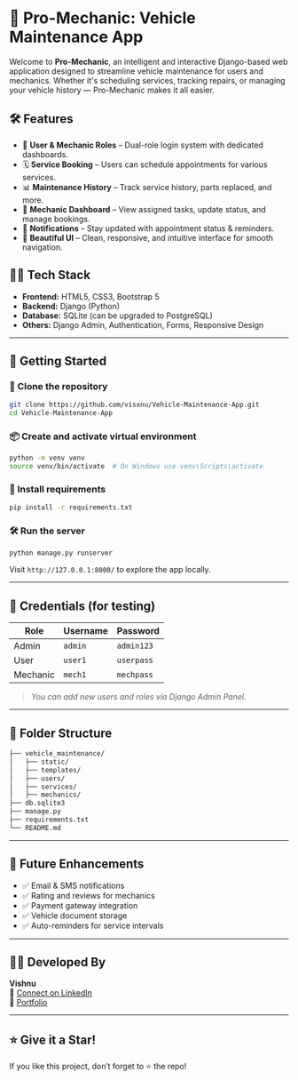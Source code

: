 # 🚗 Pro-Mechanic: Vehicle Maintenance App

Welcome to **Pro-Mechanic**, an intelligent and interactive Django-based web application designed to streamline vehicle maintenance for users and mechanics. Whether it's scheduling services, tracking repairs, or managing your vehicle history — Pro-Mechanic makes it all easier.

## 🛠️ Features

- 🔧 **User & Mechanic Roles** – Dual-role login system with dedicated dashboards.
- 🗓️ **Service Booking** – Users can schedule appointments for various services.
- 📊 **Maintenance History** – Track service history, parts replaced, and more.
- 🧰 **Mechanic Dashboard** – View assigned tasks, update status, and manage bookings.
- 📩 **Notifications** – Stay updated with appointment status & reminders.
- 🎨 **Beautiful UI** – Clean, responsive, and intuitive interface for smooth navigation.

## 🧑‍💻 Tech Stack

- **Frontend:** HTML5, CSS3, Bootstrap 5
- **Backend:** Django (Python)
- **Database:** SQLite (can be upgraded to PostgreSQL)
- **Others:** Django Admin, Authentication, Forms, Responsive Design

---

## 🚀 Getting Started

### 🔗 Clone the repository

```bash
git clone https://github.com/visxnu/Vehicle-Maintenance-App.git
cd Vehicle-Maintenance-App
```

### 📦 Create and activate virtual environment

```bash
python -m venv venv
source venv/bin/activate  # On Windows use venv\Scripts\activate
```

### 🔧 Install requirements

```bash
pip install -r requirements.txt
```

### 🛠️ Run the server

```bash
python manage.py runserver
```

Visit `http://127.0.0.1:8000/` to explore the app locally.

---

## 🔐 Credentials (for testing)

| Role | Username | Password |
|------|----------|----------|
| Admin | `admin` | `admin123` |
| User | `user1` | `userpass` |
| Mechanic | `mech1` | `mechpass` |

> *You can add new users and roles via Django Admin Panel.*

---

## 📂 Folder Structure

```bash
├── vehicle_maintenance/
│   ├── static/
│   ├── templates/
│   ├── users/
│   ├── services/
│   ├── mechanics/
├── db.sqlite3
├── manage.py
├── requirements.txt
└── README.md
```

---

## 📌 Future Enhancements

- ✅ Email & SMS notifications
- ✅ Rating and reviews for mechanics
- ✅ Payment gateway integration
- ✅ Vehicle document storage
- ✅ Auto-reminders for service intervals

---

## 👨‍💻 Developed By

**Vishnu**  
📧 [Connect on LinkedIn](https://www.linkedin.com/in/visxu/)  
🔗 [Portfolio](https://profile-vishnu-v.vercel.app/)

---

## ⭐ Give it a Star!

If you like this project, don’t forget to ⭐ the repo!


